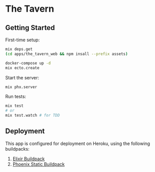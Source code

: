 # The Tavern

## Getting Started

First-time setup:

```sh
mix deps.get
(cd apps/the_tavern_web && npm insall --prefix assets)

docker-compose up -d
mix ecto.create
```

Start the server:

```sh
mix phx.server
```

Run tests:

```sh
mix test
# or
mix test.watch # for TDD
```

## Deployment

This app is configured for deployment on Heroku, using the following buildpacks:

1. [Elixir Buildpack](https://github.com/HashNuke/heroku-buildpack-elixir)
2. [Phoenix Static Buildpack](https://github.com/gjaldon/heroku-buildpack-phoenix-static)